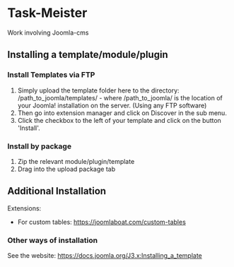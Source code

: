 # Task-Meister
Work involving Joomla-cms

## Installing a template/module/plugin
### Install Templates via FTP
1. Simply upload the template folder here to the directory: /path_to_joomla/templates/ - where /path_to_joomla/ is the location of your Joomla! installation on the server. (Using any FTP software)
2. Then go into extension manager and click on Discover in the sub menu.
3. Click the checkbox to the left of your template and click on the button 'Install'.

### Install by package
1. Zip the relevant module/plugin/template
2. Drag into the upload package tab

## Additional Installation
Extensions:
- For custom tables: https://joomlaboat.com/custom-tables

### Other ways of installation
See the website: https://docs.joomla.org/J3.x:Installing_a_template
